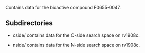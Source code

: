 Contains data for the bioactive compound F0655-0047.

## Subdirectories

- cside/ contains data for the C-side search space on rv1908c.

- nside/ contains data for the N-side search space on rv1908c.


